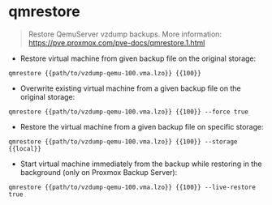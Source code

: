 # qmrestore

> Restore QemuServer vzdump backups.
> More information: <https://pve.proxmox.com/pve-docs/qmrestore.1.html>

- Restore virtual machine from given backup file on the original storage:

`qmrestore {{path/to/vzdump-qemu-100.vma.lzo}} {{100}}`

- Overwrite existing virtual machine from a given backup file on the original storage:

`qmrestore {{path/to/vzdump-qemu-100.vma.lzo}} {{100}} --force true`

- Restore the virtual machine from a given backup file on specific storage:

`qmrestore {{path/to/vzdump-qemu-100.vma.lzo}} {{100}} --storage {{local}}`

- Start virtual machine immediately from the backup while restoring in the background (only on Proxmox Backup Server):

`qmrestore {{path/to/vzdump-qemu-100.vma.lzo}} {{100}} --live-restore true`
